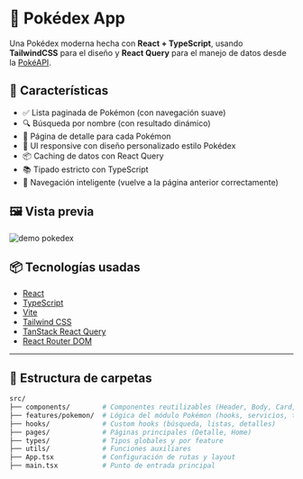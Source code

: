 # 🧬 Pokédex App

Una Pokédex moderna hecha con **React + TypeScript**, usando **TailwindCSS** para el diseño y **React Query** para el manejo de datos desde la [PokéAPI](https://pokeapi.co/).

## 🚀 Características

- ✅ Lista paginada de Pokémon (con navegación suave)
- 🔍 Búsqueda por nombre (con resultado dinámico)
- 📄 Página de detalle para cada Pokémon
- 🎨 UI responsive con diseño personalizado estilo Pokédex
- 📦 Caching de datos con React Query
- 📚 Tipado estricto con TypeScript
- 🧠 Navegación inteligente (vuelve a la página anterior correctamente)

## 🖼 Vista previa

![demo pokedex](https://rococo-marigold-f4203c.netlify.app/) <!-- (opcional, puedes poner un gif o screenshot si quieres) -->

## 📦 Tecnologías usadas

- [React](https://reactjs.org/)
- [TypeScript](https://www.typescriptlang.org/)
- [Vite](https://vitejs.dev/)
- [Tailwind CSS](https://tailwindcss.com/)
- [TanStack React Query](https://tanstack.com/query/latest)
- [React Router DOM](https://reactrouter.com/)

---

## 📁 Estructura de carpetas

```bash
src/
├── components/        # Componentes reutilizables (Header, Body, Card, etc.)
├── features/pokemon/  # Lógica del módulo Pokémon (hooks, servicios, tipos)
├── hooks/             # Custom hooks (búsqueda, listas, detalles)
├── pages/             # Páginas principales (Detalle, Home)
├── types/             # Tipos globales y por feature
├── utils/             # Funciones auxiliares
├── App.tsx            # Configuración de rutas y layout
├── main.tsx           # Punto de entrada principal
